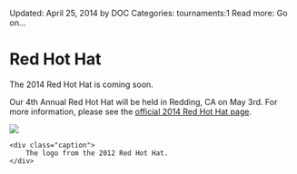 Updated: April 25, 2014 by DOC 
Categories: tournaments:1
Read more: Go on...

# Red Hot Hat

The 2014 Red Hot Hat is coming soon.

Our 4th Annual Red Hot Hat will be held in Redding, CA on May 3rd.
For more information, please see the [official 2014 Red Hot Hat page](/tournaments/red-hot-hat/2014).

<!-- ~~fold~~ -->

<div class="thumbnail pull-right">
    <img class="img-rounded" src="/images/red-hot-hat-2012.jpg">

    <div class="caption">
        The logo from the 2012 Red Hot Hat.
    </div>
</div>
